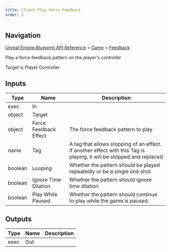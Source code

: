 ```yaml
---
title: Client Play Force Feedback
order: 2
---
```

## Navigation

[Unreal Engine Blueprint API Reference](https://dev.epicgames.com/documentation/en-us/unreal-engine/BlueprintAPI) > [Game](https://dev.epicgames.com/documentation/en-us/unreal-engine/BlueprintAPI/Game) > [Feedback](https://dev.epicgames.com/documentation/en-us/unreal-engine/BlueprintAPI/Game/Feedback)

Play a force feedback pattern on the player's controller

Target is Player Controller

## Inputs

| Type | Name | Description |
| --- | --- | --- |
| exec | In |  |
| object | Target |  |
| object | Force Feedback Effect | The force feedback pattern to play |
| name | Tag | A tag that allows stopping of an effect. If another effect with this Tag is playing, it will be stopped and replaced |
| boolean | Looping | Whether the pattern should be played repeatedly or be a single one shot |
| boolean | Ignore Time Dilation | Whether the pattern should ignore time dilation |
| boolean | Play While Paused | Whether the pattern should continue to play while the game is paused |

## Outputs

| Type | Name | Description |
| --- | --- | --- |
| exec | Out |  |
